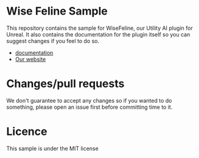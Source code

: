 # Wise Feline Sample

This repository contains the sample for WiseFeline, our Utility AI plugin for Unreal.
It also contains the documentation for the plugin itself so you can suggest changes if you feel to do so.

- [documentation](https://nooparmygames.com/WF-UtilityAI-Unreal)
- [Our website](https://nooparmygames.com)

# Changes/pull requests

We don't guarantee to accept any changes so if you wanted to do something, please open an issue first before committing time to it.

# Licence

This sample is under the MIT license
